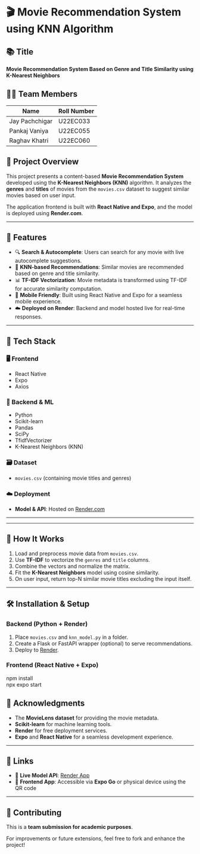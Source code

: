# 🎬 Movie Recommendation System using KNN Algorithm

## 📚 Title
**Movie Recommendation System Based on Genre and Title Similarity using K-Nearest Neighbors**

## 👨‍💻 Team Members

| Name             | Roll Number     |
|------------------|-----------------|
| Jay Pachchigar    | U22EC033       |
| Pankaj Vaniya        | U22EC055        |
| Raghav Khatri       | U22EC060        |

## 📝 Project Overview

This project presents a content-based **Movie Recommendation System** developed using the **K-Nearest Neighbors (KNN)** algorithm. It analyzes the **genres** and **titles** of movies from the `movies.csv` dataset to suggest similar movies based on user input.

The application frontend is built with **React Native and Expo**, and the model is deployed using **Render.com**.

---

## 🚀 Features

- 🔍 **Search & Autocomplete**: Users can search for any movie with live autocomplete suggestions.
- 🎯 **KNN-based Recommendations**: Similar movies are recommended based on genre and title similarity.
- 📊 **TF-IDF Vectorization**: Movie metadata is transformed using TF-IDF for accurate similarity computation.
- 📱 **Mobile Friendly**: Built using React Native and Expo for a seamless mobile experience.
- ☁️ **Deployed on Render**: Backend and model hosted live for real-time responses.

---

## 🧠 Tech Stack

### 🖥️ Frontend
- React Native
- Expo
- Axios

### 🧪 Backend & ML
- Python
- Scikit-learn
- Pandas
- SciPy
- TfidfVectorizer
- K-Nearest Neighbors (KNN)

### 🗃️ Dataset
- `movies.csv` (containing movie titles and genres)

### ☁️ Deployment
- **Model & API**: Hosted on [Render.com](https://render.com)

---


---

## 🔧 How It Works

1. Load and preprocess movie data from `movies.csv`.
2. Use **TF-IDF** to vectorize the `genres` and `title` columns.
3. Combine the vectors and normalize the matrix.
4. Fit the **K-Nearest Neighbors** model using cosine similarity.
5. On user input, return top-N similar movie titles excluding the input itself.

---

## 🛠️ Installation & Setup

### Backend (Python + Render)

1. Place `movies.csv` and `knn_model.py` in a folder.
2. Create a Flask or FastAPI wrapper (optional) to serve recommendations.
3. Deploy to [Render](https://render.com).

### Frontend (React Native + Expo)


npm install             
npx expo start

## 🙌 Acknowledgments

- The **MovieLens dataset** for providing the movie metadata.
- **Scikit-learn** for machine learning tools.
- **Render** for free deployment services.
- **Expo** and **React Native** for a seamless development experience.

---

## 📎 Links

- 🔗 **Live Model API**: [Render App](https://your-render-link.com)
- 📱 **Frontend App**: Accessible via **Expo Go** or physical device using the QR code

---

## 🤝 Contributing

This is a **team submission for academic purposes**.

For improvements or future extensions, feel free to fork and enhance the project!
